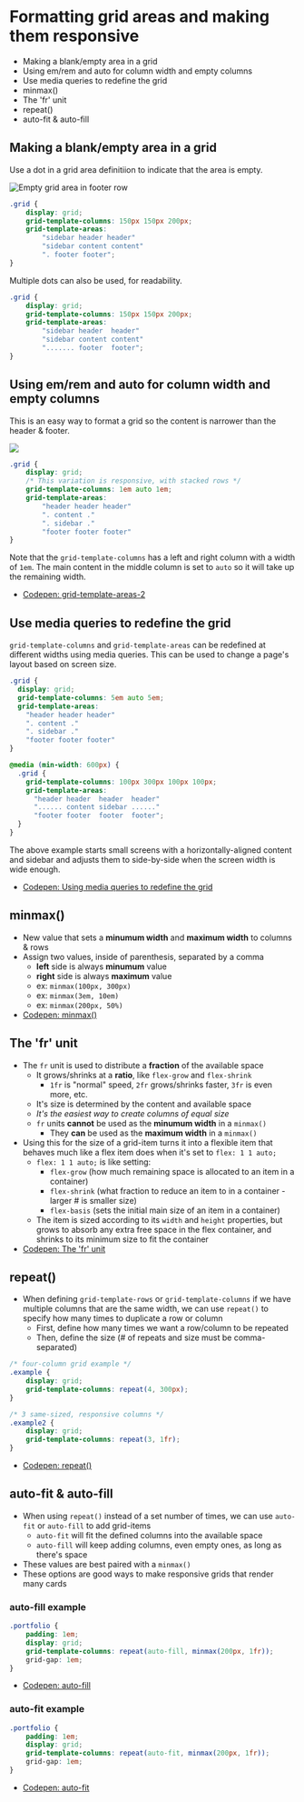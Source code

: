# Formatting grid areas and making them responsive

- Making a blank/empty area in a grid
- Using em/rem and auto for column width and empty columns
- Use media queries to redefine the grid
- minmax()
- The 'fr' unit
- repeat()
- auto-fit & auto-fill
## Making a blank/empty area in a grid

Use a dot in a grid area definitiion to indicate that the area is empty.

![Empty grid area in footer row](https://github.com/vishalicious213/code-conspectus-v2/blob/main/img/grid-areas-empty.jpg)

```css
.grid {
    display: grid;
    grid-template-columns: 150px 150px 200px;
    grid-template-areas: 
        "sidebar header header" 
        "sidebar content content"
        ". footer footer";
}
```

Multiple dots can also be used, for readability.

```css
.grid {
    display: grid;
    grid-template-columns: 150px 150px 200px;
    grid-template-areas: 
        "sidebar header  header" 
        "sidebar content content"
        "....... footer  footer";
}
```

## Using em/rem and auto for column width and empty columns

This is an easy way to format a grid so the content is narrower than the header & footer.

![](https://github.com/vishalicious213/code-conspectus-v2/blob/main/img/grid-areas-3.jpg)

```css
.grid {
    display: grid;
    /* This variation is responsive, with stacked rows */
    grid-template-columns: 1em auto 1em;
    grid-template-areas: 
        "header header header"
        ". content ."
        ". sidebar ."
        "footer footer footer"
}
```

Note that the `grid-template-columns` has a left and right column with a width of `1em`. The main content in the middle column is set to `auto` so it will take up the remaining width.

- [Codepen: grid-template-areas-2](https://codepen.io/vishalicious/pen/yLxbWQp)

## Use media queries to redefine the grid

`grid-template-columns` and `grid-template-areas` can be redefined at different widths using media queries. This can be used to change a page's layout based on screen size.

```css
.grid {
  display: grid;
  grid-template-columns: 5em auto 5em;
  grid-template-areas: 
    "header header header"
    ". content ."
    ". sidebar ."
    "footer footer footer"
}

@media (min-width: 600px) {
  .grid {
    grid-template-columns: 100px 300px 100px 100px;
    grid-template-areas: 
      "header header  header  header"
      "...... content sidebar ......"
      "footer footer  footer  footer";
  }
}
```

The above example starts small screens with a horizontally-aligned content and sidebar and adjusts them to side-by-side when the screen width is wide enough.

- [Codepen: Using media queries to redefine the grid](https://codepen.io/vishalicious/pen/bGxRWoE)

## minmax()

- New value that sets a __minumum width__ and __maximum width__ to columns & rows
- Assign two values, inside of parenthesis, separated by a comma
    - __left__ side is always __minumum__ value
    - __right__ side is always __maximum__ value
    - ex: `minmax(100px, 300px)`
    - ex: `minmax(3em, 10em)`
    - ex: `minmax(200px, 50%)`
- [Codepen: minmax()](https://codepen.io/vishalicious/pen/mdGMXxo)

## The 'fr' unit

- The `fr` unit is used to distribute a __fraction__ of the available space
    - It grows/shrinks at a __ratio__, like `flex-grow` and `flex-shrink`
        - `1fr` is "normal" speed, `2fr` grows/shrinks faster, `3fr` is even more, etc.
    - It's size is determined by the content and available space
    - *It's the easiest way to create columns of equal size*
    - `fr` units __cannot__ be used as the __minumum width__ in a `minmax()`
        - They __can__ be used as the __maximum width__ in a `minmax()`
- Using this for the size of a grid-item turns it into a flexible item that behaves much like a flex item does when it's set to `flex: 1 1 auto;`
    - `flex: 1 1 auto;` is like setting:
        - `flex-grow` (how much remaining space is allocated to an item in a container)
        - `flex-shrink` (what fraction to reduce an item to in a container - larger # is smaller size)
        - `flex-basis` (sets the initial main size of an item in a container)
    - The item is sized according to its `width` and `height` properties, but grows to absorb any extra free space in the flex container, and shrinks to its minimum size to fit the container
- [Codepen: The 'fr' unit](https://codepen.io/vishalicious/pen/OJojZMO)

## repeat()

- When defining `grid-template-rows` or `grid-template-columns` if we have multiple columns that are the same width, we can use `repeat()` to specify how many times to duplicate a row or column
    - First, define how many times we want a row/column to be repeated
    - Then, define the size (# of repeats and size must be comma-separated)

```css
/* four-column grid example */
.example {
    display: grid;
    grid-template-columns: repeat(4, 300px);
}

/* 3 same-sized, responsive columns */
.example2 {
    display: grid;
    grid-template-columns: repeat(3, 1fr);
}
```

- [Codepen: repeat()](https://codepen.io/vishalicious/pen/poOrVBz)

## auto-fit & auto-fill

- When using `repeat()` instead of a set number of times, we can use `auto-fit` or `auto-fill` to add grid-items
    - `auto-fit` will fit the defined columns into the available space
    - `auto-fill` will keep adding columns, even empty ones, as long as there's space
- These values are best paired with a `minmax()`
- These options are good ways to make responsive grids that render many cards

### auto-fill example

```css
.portfolio {
    padding: 1em;
    display: grid;
    grid-template-columns: repeat(auto-fill, minmax(200px, 1fr));
    grid-gap: 1em;
} 
```

- [Codepen: auto-fill](https://codepen.io/vishalicious/pen/NWLvzRQ)

### auto-fit example


```css
.portfolio {
    padding: 1em;
    display: grid;
    grid-template-columns: repeat(auto-fit, minmax(200px, 1fr));
    grid-gap: 1em;
} 
```

- [Codepen: auto-fit](https://codepen.io/vishalicious/pen/VwGzdPd)
